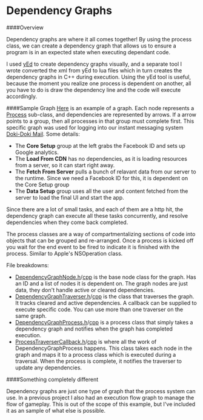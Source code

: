 # Dependency Graphs

####Overview

Dependency graphs are where it all comes together!  By using the process class, we can create a dependency graph that allows us to ensure a program is in an expected state when executing dependant code.
 
I used [yEd](https://www.yworks.com/products/yed) to create dependency graphs visually, and a separate tool I wrote converted the xml from yEd to lua files which in turn creates the dependency graphs in C++ during execution.  Using the yEd tool is useful, because the moment you realize one process is dependent on another, all you have to do is draw the dependency line and the code will execute accordingly.

####Sample Graph
[Here](BootupDependencyGraph.png) is an example of a graph. Each node represents a [Process](/Process) sub-class, and dependencies are represented by arrows.  If a arrow points to a group, then all processes in that group must complete first.  This specific graph was used for logging into our instant messaging system [Doki-Doki Mail](https://www.youtube.com/watch?v=H7hFijr5v-c).  Some details:  
* The __Core Setup__ group at the left grabs the Facebook ID and sets up Google analytics.
* The __Load From CDN__ has no dependencies, as it is loading resources from a server, so it can start right away.
* The __Fetch From Server__ pulls a bunch of relavant data from our server to the runtime.  Since we need a Facebook ID for this, it is dependent on the Core Setup group
* The __Data Setup__ group uses all the user and content fetched from the server to load the final UI and start the app.
 
Since there are a lot of small tasks, and each of them are a http hit, the dependency graph can execute all these tasks concurrently, and resolve dependencies when they come back completed.  

The process classes are a way of compartmentalizing sections of code into objects that can be grouped and re-arranged.  Once a process is kicked off you wait for the end event to be fired to indicate it is finished with the process.  Similar to Apple's NSOperation class.  

File breakdowns:

* [DependencyGraphNode.h](DependencyGraphNode.h)/[cpp](DependencyGraphNode.cpp) is the base node class for the graph.  Has an ID and a list of nodes it is dependent on.  The graph nodes are just data, they don't handle active or cleared dependencies.
* [DependencyGraphTraverser.h](DependencyGraphTraverser.h)/[cpp](DependencyGraphTraverser.cpp) is the class that traverses the graph.  It tracks cleared and active dependencies.  A callback can be supplied to execute specific code.  You can use more than one traverser on the same graph.
* [DependencyGraphProcess.h](DependencyGraphProcess.h)/[cpp](DependencyGraphProcess.cpp) is a process class that simply takes a dependency graph and notifies when the graph has completed execution.
* [ProcessTraverserCallback.h](ProcessTraverserCallback.h)/[cpp](DependencyGraphCallback.cpp) is where all the work of DependencyGraphProcess happens.  This class takes each node in the graph and maps it to a process class which is executed during a traversal.  When the process is complete, it notifies the traverser to update any dependencies.

####Something completely different

Dependency graphs are just one type of graph that the process system can use.  In a previous project I also had an execution flow graph to manage the flow of gameplay.  This is out of the scope of this example, but I've included it as an sample of what else is possible.
